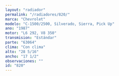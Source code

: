 ```yaml
---
layout: "radiador"
permalink: "/radiadores/820/"
marca: "Chevrolet"
modelo: "C-1500/2500, Silverado, Sierra, Pick Up"
ano: "1987"
motor: "L6 292, V8 350"
transmision: "Estándar"
parte: "63064"
clima: "Con clima"
alto: "28 5/16"
ancho: "17 1/2"
observaciones: ""
id: "820"
---
```


